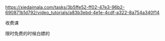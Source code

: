 https://xiedaimala.com/tasks/3b5ffe52-ff02-47e3-96b2-690871b1d792/video_tutorials/a83b3ebd-4e1e-4cdf-a322-8a754a340f14

收费课

限时免费的时候白嫖的